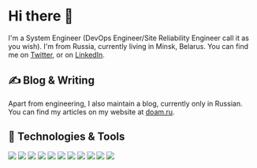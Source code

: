 # Hi there 👋

I'm a System Engineer (DevOps Engineer/Site Reliability Engineer call it as you wish). I'm from Russia, currently living in Minsk, Belarus. You can find me on [Twitter](https://twitter.com/tonymadbrain), or on [LinkedIn](https://www.linkedin.com/in/antonyryabov/).

## &#x270d; Blog & Writing

Apart from engineering, I also maintain a blog, currently only in Russian. You can find my articles on my website at [doam.ru](https://doam.ru/).

## 🔧 Technologies & Tools
![](https://img.shields.io/badge/OS-Linux-informational?style=flat&logo=linux&logoColor=white&color=blue)
![](https://img.shields.io/badge/OS-Apple-informational?style=flat&logo=apple&logoColor=white&color=blue)
![](https://img.shields.io/badge/Editor-Visual_Studio_Code-informational?style=flat&logo=visual-studio-code&logoColor=white&color=blue)
![](https://img.shields.io/badge/Code-Ruby-informational?style=flat&logo=ruby&logoColor=white&color=blue)
![](https://img.shields.io/badge/Code-Golang-informational?style=flat&logo=go&logoColor=white&color=blue)
![](https://img.shields.io/badge/Code-JavaScript-informational?style=flat&logo=javascript&logoColor=white&color=blue)
![](https://img.shields.io/badge/Code-Python-informational?style=flat&logo=python&logoColor=white&color=blue)
![](https://img.shields.io/badge/Shell-Bash-informational?style=flat&logo=gnu-bash&logoColor=white&color=blue)
![](https://img.shields.io/badge/Tools-Docker-informational?style=flat&logo=docker&logoColor=white&color=blue)
![](https://img.shields.io/badge/Tools-Kubernetes-informational?style=flat&logo=kubernetes&logoColor=white&color=blue)
![](https://img.shields.io/badge/Cloud-Amazon-informational?style=flat&logo=amazon&logoColor=white&color=blue)

<!--
## &#x1f4c8; GitHub Stats

<a href="https://github.com/tonymadbrain/tonymadbrain">
  <img align="center" src="https://github-readme-stats.vercel.app/api?username=tonymadbrain&show_icons=true&line_height=27&count_private=true&title_color=ffffff&text_color=c9cacc&icon_color=2bbc8a&bg_color=1d1f21" alt="Antony's GitHub Stats" />
</a> 

<a href="https://github.com/tonymadbrain/tonymadbrain">
  <img align="center" src="https://github-readme-stats.vercel.app/api/top-langs/?username=tonymadbrain&hide=html,css&title_color=ffffff&text_color=c9cacc&icon_color=2bbc8a&bg_color=1d1f21" />
</a>

-->

<!-- links to social media icons -->

<!-- icons with padding -->

[1.1]: http://i.imgur.com/tXSoThF.png (twitter icon with padding)
[2.1]: http://i.imgur.com/0o48UoR.png (github icon with padding)

<!-- icons without padding -->

[1.2]: http://i.imgur.com/wWzX9uB.png (twitter icon without padding)
[1.3]: https://simpleicons.org/icons/twitter.svg
[2.2]: http://i.imgur.com/9I6NRUm.png (github icon without padding)
[3.2]: https://raw.githubusercontent.com/MartinHeinz/MartinHeinz/master/linkedin-3-16.png (LinkedIn icon without padding)


<!-- links to your social media accounts -->

[1]: https://twitter.com/tonymadbrain
[2]: https://github.com/tonymadbrain
[3]: https://www.linkedin.com/in/antonyryabov/


<!-- Resources -->
<!-- Icons: https://simpleicons.org/ -->
<!-- GitHub Stats: https://github.com/anuraghazra/github-readme-stats -->
<!-- Emojis: https://emojipedia.org/emoji/ -->
<!-- HTML Emojis: https://www.fileformat.info/index.htm -->
<!-- Shields: https://shields.io/ -->
<!-- Awesome GitHub Profile README: https://github.com/abhisheknaiidu/awesome-github-profile-readme -->

<!--
**tonymadbrain/tonymadbrain** is a ✨ _special_ ✨ repository because its `README.md` (this file) appears on your GitHub profile.

- 🚀 Proficient in DevOps
- 🌱 Currently learning Gatsby.js
- 💬 Ask me about IT systems

Here are some ideas to get you started:

- 🔭 I’m currently working on ...
- 🌱 I’m currently learning ...
- 👯 I’m looking to collaborate on ...
- 🤔 I’m looking for help with ...
- 💬 Ask me about ...
- 📫 How to reach me: ...
- 😄 Pronouns: ...
- ⚡ Fun fact: ...
-->
